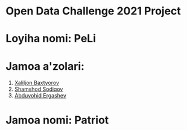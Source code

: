 # Open Data Challenge 2021 Project

# Loyiha nomi: PeLi
# Jamoa a'zolari: 

1. [Xaliljon Baxtyorov](https://github.com/Xaliljon)
2. [Shamshod Sodiqov](https://t.me/salimovichshs)
3. [Abduvohid Ergashev](https://t.me/Wwis_mwrwq)

# Jamoa nomi: Patriot

